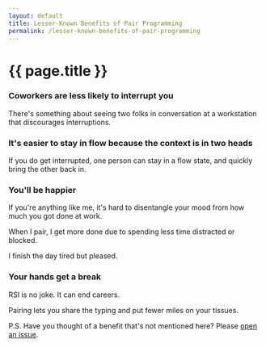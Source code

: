```yaml
---
layout: default
title: Lesser-Known Benefits of Pair Programming
permalink: /lesser-known-benefits-of-pair-programming
---
```


# {{ page.title }}

<div class="border-t-4 border-indigo-dark w-24 mt-4 mb-8"></div>

### Coworkers are less likely to interrupt you

There's something about seeing two folks in conversation at a workstation that discourages interruptions.

### It's easier to stay in flow because the context is in two heads

If you do get interrupted, one person can stay in a flow state, and quickly bring the other back in.

### You'll be happier

If you're anything like me, it's hard to disentangle your mood from how much you got done at work.

When I pair, I get more done due to spending less time distracted or blocked. 

I finish the day tired but pleased.

### Your hands get a break

RSI is no joke. It can end careers.

Pairing lets you share the typing and put fewer miles on your tissues.

<p class="text-sm pt-8 italic">P.S. Have you thought of a benefit that's not mentioned here? Please <a href="https://github.com/tupleapp/pair-programming-guide/issues/new">open an issue</a>.</p>
